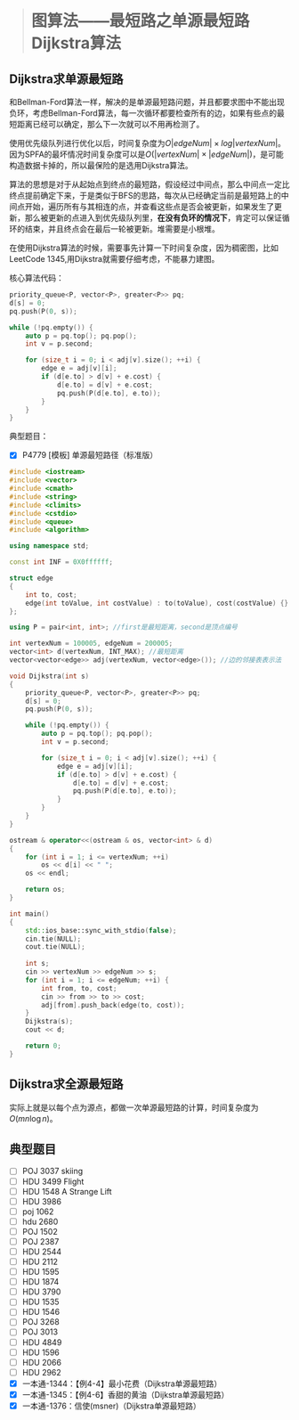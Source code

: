 > # 图算法——最短路之单源最短路Dijkstra算法

## Dijkstra求单源最短路

和Bellman-Ford算法一样，解决的是单源最短路问题，并且都要求图中不能出现负环，考虑Bellman-Ford算法，每一次循环都要检查所有的边，如果有些点的最短距离已经可以确定，那么下一次就可以不用再检测了。

使用优先级队列进行优化以后，时间复杂度为$O|edgeNum|\times log|vertexNum|$。因为SPFA的最坏情况时间复杂度可以是$O(|vertexNum| \times |edgeNum|)$，是可能构造数据卡掉的，所以最保险的是选用Dijkstra算法。

算法的思想是对于从起始点到终点的最短路，假设经过中间点，那么中间点一定比终点提前确定下来，于是类似于BFS的思路，每次从已经确定当前是最短路上的中间点开始，遍历所有与其相连的点，并查看这些点是否会被更新，如果发生了更新，那么被更新的点进入到优先级队列里，**在没有负环的情况下**，肯定可以保证循环的结束，并且终点会在最后一轮被更新。堆需要是小根堆。

在使用Dijkstra算法的时候，需要事先计算一下时间复杂度，因为稠密图，比如LeetCode 1345,用Dijkstra就需要仔细考虑，不能暴力建图。

核心算法代码：

```c++
priority_queue<P, vector<P>, greater<P>> pq;
d[s] = 0;
pq.push(P(0, s));

while (!pq.empty()) {
    auto p = pq.top(); pq.pop();
    int v = p.second;

    for (size_t i = 0; i < adj[v].size(); ++i) {
        edge e = adj[v][i];
        if (d[e.to] > d[v] + e.cost) {
            d[e.to] = d[v] + e.cost;
            pq.push(P(d[e.to], e.to));
        }
    }
}
```



典型题目：

- [x] P4779 [模板] 单源最短路径（标准版）

```c++
#include <iostream>
#include <vector>
#include <cmath>
#include <string>
#include <climits>
#include <cstdio>
#include <queue>
#include <algorithm>

using namespace std;

const int INF = 0X0ffffff;

struct edge
{
	int to, cost;
	edge(int toValue, int costValue) : to(toValue), cost(costValue) {}
};

using P = pair<int, int>; //first是最短距离，second是顶点编号

int vertexNum = 100005, edgeNum = 200005;
vector<int> d(vertexNum, INT_MAX); //最短距离
vector<vector<edge>> adj(vertexNum, vector<edge>()); //边的邻接表表示法

void Dijkstra(int s)
{
	priority_queue<P, vector<P>, greater<P>> pq;
	d[s] = 0;
	pq.push(P(0, s));

	while (!pq.empty()) {
		auto p = pq.top(); pq.pop();
		int v = p.second;

		for (size_t i = 0; i < adj[v].size(); ++i) {
			edge e = adj[v][i];
			if (d[e.to] > d[v] + e.cost) {
				d[e.to] = d[v] + e.cost;
				pq.push(P(d[e.to], e.to));
			}
		}
	}
}

ostream & operator<<(ostream & os, vector<int> & d)
{
	for (int i = 1; i <= vertexNum; ++i)
		os << d[i] << " ";
	os << endl;

	return os;
}

int main()
{
	std::ios_base::sync_with_stdio(false);
	cin.tie(NULL);
	cout.tie(NULL);
    
	int s;
	cin >> vertexNum >> edgeNum >> s;
	for (int i = 1; i <= edgeNum; ++i) {
		int from, to, cost;
		cin >> from	>> to >> cost;
		adj[from].push_back(edge(to, cost));
	}
	Dijkstra(s);
	cout << d;

    return 0;
}
```

## Dijkstra求全源最短路

实际上就是以每个点为源点，都做一次单源最短路的计算，时间复杂度为$O(mn\log{n})$。

## 典型题目

- [ ] POJ 3037 skiing
- [ ] HDU 3499 Flight
- [ ] HDU 1548 A Strange Lift
- [ ] HDU 3986
- [ ] poj 1062
- [ ] hdu 2680
- [ ] POJ 1502
- [ ] POJ 2387
- [ ] HDU 2544
- [ ] HDU 2112
- [ ] HDU 1595
- [ ] HDU 1874
- [ ] HDU 3790
- [ ] HDU 1535
- [ ] HDU 1546
- [ ] POJ 3268
- [ ] POJ 3013
- [ ] HDU 4849
- [ ] HDU 1596
- [ ] HDU 2066
- [ ] HDU 2962
- [x] 一本通-1344：【例4-4】最小花费（Dijkstra单源最短路）
- [x] 一本通-1345：【例4-6】香甜的黄油（Dijkstra单源最短路）
- [x] 一本通-1376：信使(msner)（Dijkstra单源最短路）
